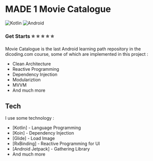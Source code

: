 # MADE 1 Movie Catalogue

![Kotlin](https://img.shields.io/badge/kotlin-%230095D5.svg?style=for-the-badge&logo=kotlin&logoColor=white) ![Android](https://img.shields.io/badge/Android-3DDC84?style=for-the-badge&logo=android&logoColor=white)

### Get Starts :star: :star: :star: :star: :star:

Movie Catalogue is the last Android learning path repository in the dicoding.com course, some of which are implemented in this project :
- Clean Architecture
- Reactive Programming
- Dependency Injection
- Modulariztion
- MVVM
- And much more

## Tech

I use some technology :

- [Kotlin] - Language Programming
- [Koin] - Dependency Injection
- [Glide] - Load Image
- [RxBinding] - Reactive Programming for UI
- [Android Jetpack] - Gathering Library
- And much more

